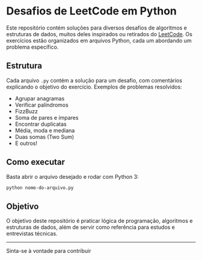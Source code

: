 # Desafios de LeetCode em Python

Este repositório contém soluções para diversos desafios de algoritmos e estruturas de dados, muitos deles inspirados ou retirados do [LeetCode](https://leetcode.com/). Os exercícios estão organizados em arquivos Python, cada um abordando um problema específico.

## Estrutura

Cada arquivo `.py` contém a solução para um desafio, com comentários explicando o objetivo do exercício. Exemplos de problemas resolvidos:

- Agrupar anagramas
- Verificar palíndromos
- FizzBuzz
- Soma de pares e ímpares
- Encontrar duplicatas
- Média, moda e mediana
- Duas somas (Two Sum)
- E outros!

## Como executar

Basta abrir o arquivo desejado e rodar com Python 3:

```sh
python nome-do-arquivo.py
```

## Objetivo

O objetivo deste repositório é praticar lógica de programação, algoritmos e estruturas de dados, além de servir como referência para estudos e entrevistas técnicas.

---

Sinta-se à vontade para contribuir